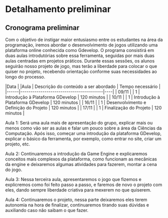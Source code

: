 # Detalhamento preliminar

## Cronograma preliminar

Com o objetivo de instigar maior entusiasmo entre os estudantes na área da programação, iremos abordar o desenvolvimento de jogos utilizando uma plataforma online conhecida como Gdevelop. O programa consistirá em duas aulas introdutórias sobre essa ferramenta, seguidas por mais duas aulas centradas em projetos práticos. Durante essas sessões, os alunos seguirão nosso projeto de jogo, mas terão a liberdade para colocar o que quiser no projeto, recebendo orientação conforme suas necessidades ao longo do processo.

|Data     | |Aula   | Descrição do conteúdo a ser abordado  | Tempo necessário |
|------|-----------------------------------------|----|
| 09/11 | | 1 | Introdução à Plataforma GDevelop | 120 minutos | 
| 10/11 | | 1 | Introdução à Plataforma GDevelop | 120 minutos |
| 16/11 | | 1 | Desenvolvimento e Definição do Projeto | 120 minutos | 
| 17/11 | | 1 | Finalização do Projeto | 120 minutos |

Aula 1:  Será uma aula mais de apresentação do grupo, explicar mais ou menos como vão ser as aulas e falar um pouco sobre a área da Ciências da Computação. Após isso, começar uma introdução da plataforma GDevelop, explicar o básico da ferramenta, por exemplo, como entrar no site, criar um projeto, etc.

Aula 2:  Continuaremos a introdução da Game Engine e explicaremos conceitos mais complexos da plataforma, como funcionam as mecânicas da engine e deixaremos algumas atividades para fazerem, montar a cena do jogo.

Aula 3:  Nessa terceira aula, apresentaremos o jogo que fizemos e explicremos como foi feito passo a passo, e faremos de novo o projeto com eles, dando sempre liberdade criativa para mexerem no que quiserem.

Aula 4:  Continuaremos o projeto, nessa parte deixaremos eles terem autonomia na hora de finalizar, continuaremos tirando suas dúvidas e auxiliando caso não saibam o que fazer.






